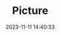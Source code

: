 ---
weight: 1
images:
- /images/edited/185.jpeg
title: Picture
date: 2023-11-11 14:40:33
tags: [luminarneo,work,ilce7m3,person,diningtable,laptop]
---